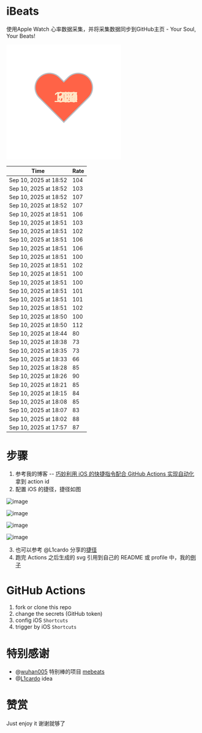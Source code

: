 # iBeats
使用Apple Watch 心率数据采集，并将采集数据同步到GitHub主页 - Your Soul, Your Beats!

![](./files/heart.svg)

<!--START_SECTION:my_heart_rate-->
| Time | Rate | 
 | ---- | ---- | 
| Sep 10, 2025 at 18:52 | 104 |
| Sep 10, 2025 at 18:52 | 103 |
| Sep 10, 2025 at 18:52 | 107 |
| Sep 10, 2025 at 18:52 | 107 |
| Sep 10, 2025 at 18:51 | 106 |
| Sep 10, 2025 at 18:51 | 103 |
| Sep 10, 2025 at 18:51 | 102 |
| Sep 10, 2025 at 18:51 | 106 |
| Sep 10, 2025 at 18:51 | 106 |
| Sep 10, 2025 at 18:51 | 100 |
| Sep 10, 2025 at 18:51 | 102 |
| Sep 10, 2025 at 18:51 | 100 |
| Sep 10, 2025 at 18:51 | 100 |
| Sep 10, 2025 at 18:51 | 101 |
| Sep 10, 2025 at 18:51 | 101 |
| Sep 10, 2025 at 18:51 | 102 |
| Sep 10, 2025 at 18:50 | 100 |
| Sep 10, 2025 at 18:50 | 112 |
| Sep 10, 2025 at 18:44 | 80 |
| Sep 10, 2025 at 18:38 | 73 |
| Sep 10, 2025 at 18:35 | 73 |
| Sep 10, 2025 at 18:33 | 66 |
| Sep 10, 2025 at 18:28 | 85 |
| Sep 10, 2025 at 18:26 | 90 |
| Sep 10, 2025 at 18:21 | 85 |
| Sep 10, 2025 at 18:15 | 84 |
| Sep 10, 2025 at 18:08 | 85 |
| Sep 10, 2025 at 18:07 | 83 |
| Sep 10, 2025 at 18:02 | 88 |
| Sep 10, 2025 at 17:57 | 87 |

<!--END_SECTION:my_heart_rate-->

# 步骤
1. 参考我的博客 -- [巧妙利用 iOS 的快捷指令配合 GitHub Actions 实现自动化](https://github.com/yihong0618/gitblog/issues/198) 拿到 action id
2. 配置 iOS 的捷径，捷径如图

![image](https://user-images.githubusercontent.com/15976103/122154218-0db0b480-ce97-11eb-93bb-5aec07c558dc.png)

![image](https://user-images.githubusercontent.com/15976103/122154236-186b4980-ce97-11eb-8e4b-70551a0391ae.png)

![image](https://user-images.githubusercontent.com/15976103/122154268-2d47dd00-ce97-11eb-902e-3acf292265a9.png)

![image](https://user-images.githubusercontent.com/15976103/122174055-fa144680-ceb4-11eb-9be2-3eb83cd516f7.png)

3. 也可以参考 @L1cardo 分享的[捷径](https://www.icloud.com/shortcuts/6ab6047b459c41ad822ad6b94b1c03d4)
4. 跑完 Actions 之后生成的 svg 引用到自己的 README 或 profile 中，我的[例子](https://github.com/yihong0618) 

# GitHub Actions

1. fork or clone this repo
2. change the secrets (GitHub token)
3. config iOS `Shortcuts` 
4. trigger by iOS `Shortcuts`

# 特别感谢
- @[wuhan005](https://github.com/wuhan005) 特别棒的项目 [mebeats](https://github.com/wuhan005/mebeats)
- @[L1cardo](https://github.com/L1cardo) idea

# 赞赏
Just enjoy it
谢谢就够了
